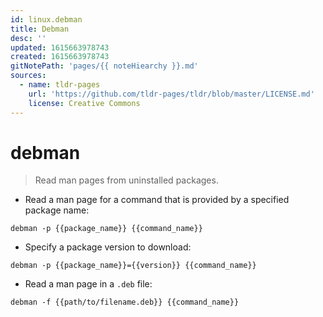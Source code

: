 ```yaml
---
id: linux.debman
title: Debman
desc: ''
updated: 1615663978743
created: 1615663978743
gitNotePath: 'pages/{{ noteHiearchy }}.md'
sources:
  - name: tldr-pages
    url: 'https://github.com/tldr-pages/tldr/blob/master/LICENSE.md'
    license: Creative Commons
---
```

# debman

> Read man pages from uninstalled packages.

- Read a man page for a command that is provided by a specified package name:

`debman -p {{package_name}} {{command_name}}`

- Specify a package version to download:

`debman -p {{package_name}}={{version}} {{command_name}}`

- Read a man page in a `.deb` file:

`debman -f {{path/to/filename.deb}} {{command_name}}`

